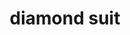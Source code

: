 ---
layout: activities
title: diamond suit
emoji: diamond_suit
permalink: ♦.html
image: assets/img/3moji/diamond_suit.png
---